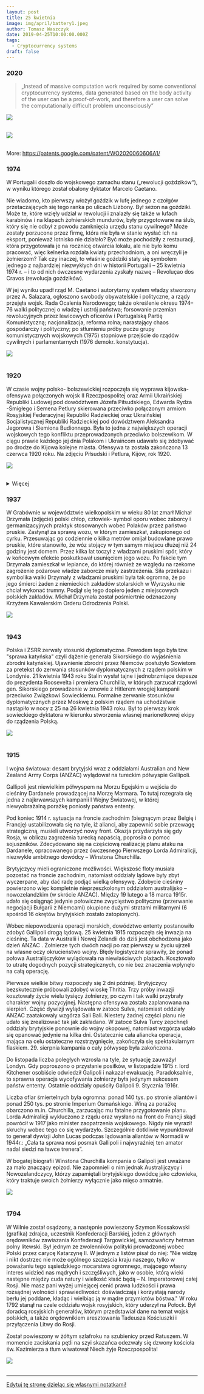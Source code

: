 ```yaml
---
layout: post
title: 25 kwietnia
image: img/april/battery1.jpeg
author: Tomasz Waszczyk
date: 2019-04-25T10:00:00.000Z
tags:
  - Cryptocurrency systems
draft: false
---
```


### 2020

> „Instead of massive computation work required by some conventional cryptocurrency systems, data generated based on the body activity of the user can be a proof-of-work, and therefore a user can solve the computationally difficult problem unconsciously”

<img src="./img/april/battery1.jpeg"><br><br>

<img src="./img/april/battery2.jpeg"><br><br>

More: https://patents.google.com/patent/WO2020060606A1/

### 1974

W Portugalii doszło do wojskowego zamachu stanu („rewolucji goździków“), w wyniku którego został obalony dyktator Marcelo Caetano.

Nie wiadomo, kto pierwszy włożył goździk w lufę jednego z czołgów przetaczających się tego ranka po ulicach Lizbony. Był sezon na goździki. Może te, które wzięły udział w rewolucji i znalazły się także w lufach karabinów i na klapach żołnierskich mundurów, były przygotowane na ślub, który się nie odbył z powodu zamknięcia urzędu stanu cywilnego? Może zostały porzucone przez firmę, która nie była w stanie wysłać ich na eksport, ponieważ lotnisko nie działało? Być może pochodziły z restauracji, która przygotowała je na rocznicę otwarcia lokalu, ale nie było komu pracować, więc kelnerka rozdała kwiaty przechodniom, a oni wręczyli je żołnierzom? Tak czy inaczej, to właśnie goździki stały się symbolem jednego z najbardziej niezwykłych dni w historii Portugalii – 25 kwietnia 1974 r. – i to od nich ówczesne wydarzenia zyskały nazwę – Revoluçao dos Cravos (rewolucja goździków).

W jej wyniku upadł rząd M. Caetano i autorytarny system władzy stworzony przez A. Salazara, ogłoszono swobody obywatelskie i polityczne, a rządy przejęła wojsk. Rada Ocalenia Narodowego; także określenie okresu 1974–76 walki politycznej o władzę i ustrój państwa; forsowanie przemian rewolucyjnych przez lewicowych oficerów i Portugalską Partię Komunistyczną; nacjonalizacja, reforma rolna; narastający chaos gospodarczy i polityczny; po stłumieniu próby puczu grupy komunistycznych wojskowych (1975) stopniowe przejście do rządów cywilnych i parlamentarnych (1976 demokr. konstytucja).

<img src="./img/april/gozdziki.jpg"><br><br>

### 1920

W czasie wojny polsko- bolszewickiej rozpoczęła się wyprawa kijowska- ofensywa połączonych wojsk II Rzeczpospolitej oraz Armii Ukraińskiej Republiki Ludowej pod dowództwem Józefa Piłsudskiego, Edwarda Rydza -Śmigłego i Semena Petlury skierowana przeciwko połączonym armiom Rosyjskiej Federacyjnej Republiki Radzieckiej oraz Ukraińskiej Socjalistycznej Republiki Radzieckiej pod dowództwem Aleksandra Jegorowa i Siemiona Budionnego.
Była to jedna z największych operacji wojskowych tego konfliktu przeprowadzonych przeciwko bolszewikom. W ciągu prawie każdego jej dnia Polakom i Ukraińcom udawało się zdobywać po drodze do Kijowa kolejne miasta. Ofensywa ta została zakończona 13 czerwca 1920 roku.
Na zdjęciu Piłsudski i Petlura, Kijów, rok 1920.

<img src="./img/april/pilpet.jpg"><br><br>

<details><summary>Więcej</summary>

Wojna polsko-bolszewicka: rozpoczęła się wyprawa kijowska. Operacja kijowska miała wcielić w życie ideę Józefa Piłsudskiego utworzenia niezależnej od bolszewików Ukrainy, która miała być jednym z państw buforowych oddzielających Polskę od Rosji. Wiedząc jednak o słabości Ukraińców, Marszałek w rzeczywistości zamierzał uprzedzić ruch szykujących się do wojny z Polska bolszewików.

Traktat wersalski ustalił granicę polsko-niemiecką przyznając Polsce Pomorze Wschodnie (bez Gdańska) i prawie cała Wielkopolskę, przewidywał jednocześnie przeprowadzenie plebiscytów na Górnym Śląsku, Warmii i Mazurach. W trakcie konferencji wersalskiej rozpatrywano także sprawę polskich granic na wschodzie. Rada Najwyższa początkowo nie chciała uznać polskich praw do Galicji Wschodniej, a podejmowane przez Polskę działania militarne wywoływały silne sprzeciwy państw zachodnich.

Państwa Ententy dla zbadania sytuacji i możliwości wykorzystania terytorium Ukrainy jako przyczółka dla armii interwencyjnych antybolszewickiej, wysłały do Galicji specjalne komisje. Klęska armii Petlury radykalnie zmieniła nastawienie Rady Najwyższej, która uznała że jedynie Polskie Siły Zbrojne mogą stać się istotnym czynnikiem w walce z bolszewikami. W wyniku takiego stanowiska Rada Najwyższa upoważniła rząd Polski do wprowadzenia zarządu cywilnego w Galicji Wschodniej, do rzeki Zbrucz, stanowiącej przed 1914 rokiem granice austriacko – rosyjską.

Polityka wschodnia odrodzonego państwa polskiego była kształtowana przede wszystkim przez Naczelnika Państwa Józefa Piłsudskiego, który działał poprzez zaufanych oficerów skupionych w adiutanturze Naczelnego Wodza i II Oddziale Sztabu Generalnego WP. Była to działalność zakonspirowana wobec innych władz. Premier i minister spraw zagranicznych Ignacy Paderewski w zasadzie popierał koncepcje Józefa Piłsudskiego i nie interweniował bezpośrednio w sprawy jej realizacji. Józef Piłsudski zmierzał do maksymalnego rozczłonkowania i osłabienia Rosji. Podejmując szeroką akcję dyplomatyczną i propagandową w sprawie budowania federacji Józef Piłsudski przygotowywał niezależnie zaufane kadry na Białorusi, Litwie, i Ukrainie do realizacji swoich zamierzeń. Pilnował by szybko postępował proces tworzenia i rozbudowywania regularnej armii polskiej.

W kwietniu 1919 r. Wojsko Polskie opanowało Wileńszczyznę, w lipcu rozbiły Zachodnio – Ukraińską Republikę Ludową, latem zajęły zachodnie regiony Białorusi z Mińskiem włącznie, a w grudniu dotarły do Dyneburga nawiązując współprace z Łotyszami. Terenów tych nie włączano bezpośrednio w skład państwa, podjęto zabiegi tworzenia bloku państw bałtyckich, ale na skutek oporu Litwinów celu tego nie zrealizowano.

Do Polski przybywały różne misje gospodarcze i wojskowe, rząd Ignacego Paderewskiego zaciągał pożyczki na broń, amunicję, umundurowanie i żywność. Ok. 50% budżetu państwa przeznaczano wyłącznie na potrzeby wojska. W połowie 1919 r. Wojsko Polskie osiągnęło stan w służbie czynnej ok. 500 tys. żołnierzy. W okresie od kwietnia do czerwca 1919 r. do Polski przetransportowano z Francji dobrze wyposażoną Armię Polską gen. Józefa Hallera. Armia ta składała się z sześciu trzypułkowych dywizji, łącznie ok. 80 tys. żołnierzy. W październiku gotowość do działań w strukturach Wojska Polskiego osiągnęła Armia Wielkopolska liczącą ok. 90 tys. żołnierzy. Akt włączenia obydwu armii do struktur Polskich Sił Zbrojnych miał uroczysty charakter i został dokonany w październiku w Krakowie i w Poznaniu.

Stanowisko mocarstw zachodnich wobec Polski miało charakter wybitnie koniunkturalny. W połowie 1919 roku tereny te znajdowały się już całkowicie pod naszą kontrolą, a więc potwierdzono formalnie istniejący już stan rzeczy. Zagwarantowano tym samym zwolennikom restytucji białej Rosji, że dalej Polacy już nie pójdą, a ich obecność będzie skuteczną zaporą przeciw ekspansji bolszewików na zachód.

We wrześniu 1919 r. premier Ignacy Paderewski zażądał jasnego stanowiska Ententy wobec Rosji. Niestety nie uzyskał satysfakcjonującej odpowiedzi, co skłoniło Józefa Piłsudskiego do podjęcia rokowań z Rosjanami na własną rękę. Niestety rozmowy gen. Aleksandra Karnickiego z gen. Antonem Denikinem, prowadzone w Taganrogu zakończyły się fiaskiem. Gen. Denikin, w sytuacji chwilowego powodzenia jego wojsk w ofensywie na kierunku moskiewskim, stał sztywno na stanowisku restauracji jednej, niepodzielnej Rosji w granicach sprzed 1914 r.

W tej sytuacji Józef Piłsudski uznając, że udzielenie pomocy gen. Denikinowi byłoby sprzeczne z polską racją stanu uchylił się od podjęcia aktywnych działań w celu zdławienia bolszewików. Następstwem takiej decyzji było też podjęcie rozmów z przedstawicielem władz Rosji radzieckiej. Tajne rozmowy (ze strony polskiej: komisarz generalny ziem wschodnich – Jerzy Osmołowski, Aleksander Więckowski i Ignacy Boerner) prowadzono początkowo w Białowieży potem w Mikaszewiczach na Podolu. Bolszewików reprezentował Julian Marchlewski.

Strona polska domagała się zaprzestania działań zbrojnych na Ukrainie przeciwko atamanowi Semenowi Petlurze, oddania Dyneburga Łotwie i ustalenia linii demarkacyjnej wzdłuż Berezyny, Ptyczy aż po Zwiahel. Bolszewicy grali na czas by nie dopuścić do podjęcia współdziałania Polaków z Denikinem. W grudniu 1919 r. rozmowy przerwano. Negocjacje delegatów Józefa Piłsudskiego z Julianem Marchlewskim były bardzo źle odbierane przez państwa zachodnie, mocno zaangażowane w wspieranie interwencji antybolszewickiej gen. Denikina. Efektem tego niezadowolenia była decyzja Rady Najwyższej z 21 listopada 1919 r. podjęta w wyniku zdecydowanych nacisków Lloyda Georg’a, która zmieniła wcześniejsze ustalenia w sprawie granic polskich na wschodzie. Nowa decyzja Rady Najwyższej zatwierdzała statut autonomiczny Galicji Wschodniej i przyznawała Polsce jedynie 25 letni mandat Ligi Narodów na zarządzanie tym obszarem, zobowiązując jednocześnie do przeprowadzenia plebiscytu.

8 grudnia 1919 r. Rada Najwyższa podjęła kolejną decyzję utrudniającą poważnie zaistniałą sytuację. Wytyczono sztucznie tzw. linię Curzona, która nijak się miała do linii granicy etnicznej, a która nawiązywała do zachodniej granicy Rosji po trzecim rozbiorze Polski. Podkreślono co prawda, że decyzja ta ma charakter tymczasowy i nie przesądza o zmianach podejmowanych w toku późniejszych porozumień prowadzących do ostatecznego ustalenia granic wschodnich Polski. Takie postawienie sprawy nie zadawalało żadnej ze stron i było wyraźnym zaproszeniem do rozpoczęcia działań zbrojnych i w przyszłości pretekstem do roszczeń terytorialnych.

Dwuznaczne stanowisko mocarstw zachodnich wobec polskich działań na wschodzie, zachodzące zmiany na polskiej scenie politycznej na rzecz wzmocnienia pozycji partii centrowych w Sejmie, konflikty premiera Ignacego Paderewskiego z Józefem Piłsudskim, a także pogarszająca się sytuacja w gospodarce, doprowadziły do kolejnych ataków na rząd i w konsekwencji do jego dymisji. 13 grudnia 1919 r. sformowano nowy rząd centrowy, na czele którego stanął Leopold Skulski.

Tymczasem wojska atamana Semena Petlury zostały rozbite przez gen. Denikina i uległy rozproszeniu, a sam ataman schronił się w grudniu 1919 r. w Polsce. Przewodniczący Ukraińskiej Rady Narodowej Ewhen Petruszewycz dotarł do Wiednia. Sytuację tą wykorzystali bolszewicy i ponownie wtargnęli na Ukrainę spychając wojska gen. Denikina na południe. Do Kijowa powrócił bolszewicki rząd z bułgarskim komunista Christianem Rakowskim na czele.

Na przełomie lat 1919 i 1920 Józef Piłsudski przystąpił do realizacji swego gigantycznego planu rozbicia Rosji i utworzenia systemu Międzymorza tj. bloku państw położonych na obszarze między Bałtykiem i Morzem Czarnym. Front wschodni ustabilizował się nad Berezyna i Horyniem.

W styczniu korpus gen. Śmigłego – Rydza zdobył Duneburg. Uwolnione od bolszewików Inflanty przekazano władzom Łotwy. Miał to być przykład postawy Polaków zachęcający inne narody wschodnioeuropejskie do ścisłej współpracy z Polską.

Na niewielkim skrawku ziemi ukraińskiej z Chmielnikiem, ziemi pozostającej pod kontrolą partyzantki narodowej, utworzono z inicjatywy atamana Semena Petlury nowy rząd Ukrainy, któremu Polska dała poparcie. Polskie poparcie dla rządu Petlury przewidywało współpracę przeciwko bolszewikom w zamian za uznanie granicy polsko – ukraińskiej na Horyniu i Zbruczu.

Po dłuższych oporach ataman Petlura wyraził zgodę na proponowane warunki, czym zraził do siebie większość Ukraińców galicyjskich. Zgody na współdziałanie z Polakami odmówił emigracyjny rząd Petruszewycza w Wiedniu i inni politycy ukraińscy reprezentujący środowiska narodowe.

Niepowodzeniem zakończyły się polskie próby tworzenia sojuszy z innymi narodami wschodnioeuropejskimi. Konferencja w Helsinkach zwołana w dniach 15 – 22 stycznia 1920 r. z udziałem delegacji rządowych Polski, Finlandii, Łotwy, Estonii i Litwy, wskazująca na rosnące zagrożenie ze strony Rosji radzieckiej nie stworzyła jednolitego wspólnego frontu przeciwko bolszewikom. Przeszkodą było przede wszystkim stanowisko delegacji litewskiej, która postawiła znak równości swoich zagrożeń wskazując obok bolszewików także Polskę i Niemcy. Istotną przeszkodą były też roszczenia terytorialne Litwinów do Suwalszczyzny, Wileńszczyzny, a nawet Białegostoku oraz brak zainteresowania do przeprowadzenia plebiscytu.

Po fiasku rozmów z gen. Denikinem Józef Piłsudski próbował jeszcze pozyskać dla swych planów reprezentantów opozycji antybolszewickiej w Rosji. Prowadzone rozmowy z Borysem Sawinkowem, przedstawicielem „eserów”, nie zmieniły sytuacji. Rząd Rumunii, usatysfakcjonowany inkorporacją Besarabii wyraził w marcu 1920 r. gotowość do podpisania pokoju z Rosja radziecką, polskich planów nie poparła Czechosłowacja.

W tej sytuacji koncepcję federalizacji wschodnioeuropejskiej mogła Polska realizować opierając się wyłącznie na własnych siłach. Jedynym sojusznikiem Józefa Piłsudskiego był ataman Semen Petlura i jego wojska oraz niewielkie oddziały sformowane z Białorusinów.

Przygotowania wojenne Polaków poparły zdecydowanie rządy państw zachodnich, głównie Anglii, Francji i Włoch, widząc w nich jeszcze jedna szansę realizacji swoich zamierzeń w przyszłej Rosji.

Uruchomiono szerokim frontem dostawy broni, sprzętu i uzbrojenia oraz niezbędnego wyposażenia dla Wojska Polskiego. W dużej części był to tzw. demobil, zmagazynowany po zakończonej I wojnie światowej. Dostawy sprzętu wojskowego kierowano także ze Stanów Zjednoczonych.

Trwał proces reorganizacji Polskich Sił Zbrojnych, do kraju ściągnięto z Francji Błękitną Armię gen. Józefa Hallera (ok. 80 tys. żołnierzy), w strukturę Polskich Sił Zbrojnych włączono także Armię Wielkopolską (90 tys. żołnierzy). Łącznie pod bronią znalazło się ok. 700 tys. żołnierzy. Naczelnym Wodzem pozostał Józef Piłsudski, któremu 19 marca 1920 r. nadano stopień marszałka Polski. Szefem sztabu armii polskiej został gen. Stanisław Haller, brat gen. Józefa Hallera. W marcu 1920 r. Wojsko Polskie zakończyło reorganizację i w składzie utworzonych sześciu armii osiągnęło gotowość do działań.

Równolegle intensywne przygotowania czyniła też armia bolszewicka, grupując swe siły na terytorium Białorusi. By skryć swoje intencje bolszewicy podjęli zmasowaną inicjatywę dyplomatyczną, proponując różne rozwiązania pokojowe, ocenione jako aroganckie i niewiarygodne.

24 lutego 1920 r. Sejmowa Komisja Spraw Zagranicznych przyjęła oświadczenie ministra Stanisława Grabskiego wyrażające stanowisko Polski do propozycji bolszewików.

„ Polska nie odrzuca tych propozycji, lecz pragnie trwałego zabezpieczenia swych granic wschodnich i usunięcia przyczyn swych krzywd dziejowych ze strony Rosji. Zażądano by ludności ziem należących do Rzeczypospolitej przed rokiem 1772 dać prawo swobody wyboru przynależności państwowej, by przedstawiciele tej ludności wzięli udział w rokowaniach pokojowych oraz by warunki pokoju polsko-radzieckiego zostały zatwierdzone przez reprezentację całego narodu rosyjskiego, a nie tylko przez rząd bolszewicki”.

Rząd bolszewicki grał na zwłokę. Nieszczerość intencji wyszła na jaw gdy odrzucano kolejne propozycje wskazania miejsca dalszych negocjacji i ewentualnego podpisania porozumienia. W tym czasie zostały ewakuowane oddziały Ententy z Archangielska i Murmańska. Odtąd jedyną siłą zbrojną, która mogła stanąć do walki z bolszewikami było Wojsko Polskie.

Gdy przewodniczący delegacji bolszewickiej Cziczerin składał rządowi polskiemu kolejną wersję oferty pokojowej Lew Trocki zapowiadał na wiecu w Moskwie „zmiażdżenie burżuazyjnej Polski”. Pod koniec marca 1920 r. wywiad polski wszedł w posiadanie ustaleń narady wojskowej odbytej w Smoleńsku 20 marca, gdzie przedstawiono opracowane założenia ofensywy przeciw Polsce.

Wyprawa Kijowska:

21 kwietnia 1920 r. doszło w Warszawie do podpisania umowy polsko – ukraińskiej, w której Polska uznała niepodległość Ukrainy w granicach na wschód od dawnej granicy Rosji i Austro – Węgier na Zbruczu, a dyrektoriat Ukraińskiej Republiki Ludowej z atamanem Semenem Petlurą za rząd ukraiński. Strony ustaliły, że rząd Ukraińskiej Republiki Ludowej zrzeka się pretensji do Galicji Wschodniej i części Wołynia; oba rządy przyznały wzajemnie pełne prawa kulturalno-narodowe mniejszościom polskiej i ukraińskiej na swych terytoriach, a sprawę agrarną na Ukrainie, gdzie wielka własność ziemska była w dużej mierze w rękach polskich, rozwiązać miała decyzja Konstytuanty Ukraińskiej.

Do umowy dołączono tajną klauzulę wojskową przewidującą sojusz wojsk polskich i ukraińskich pod dowództwem Wodza Naczelnego – Józefa Piłsudskiego. W Kamieńcu Podolskim wznowić miały działalność władze administracyjne Ukrainy, a po zakończeniu działań operacyjnych wojska polskie miały być wycofane z Ukrainy.

Naczelnik Państwa Józef Piłsudski i generalicja zakładali, że bolszewicy nie pokonani w polu, nie uszanują prędzej czy później żadnego zawartego przez siebie pokoju i nie zrezygnują z roszczeń do ziem Rzeczypospolitej, dawnego zaboru carskiego. Zdecydowano nie czekać biernie, aż przeważające siły rosyjskie uderzą na Polskę. Korzystniejsze rozwiązanie widziano w wykonaniu uderzenia wyprzedzającego, na nierozwinięte jeszcze siły wroga, rozbiciu ich i szybkim zakończeniu działań militarnych na jego terytorium.

Polska jawiła się dla wielu, zarówno w kraju jak i w Europie jako zbyt słaba, by móc podejmować tak wielkie polityczne plany. Przeciwstawiał się kategorycznie takim opiniom Józef Piłsudski przekonując, że Polska ma już znaczną siłę zbrojną, którą nieustannie rozwija, i że Rosja wyniszczona wielką wojną, rozdarta rozlewającą się rewolucją bolszewicką i wojną domową jest do pokonania. Jeżeli będzie kiedykolwiek szansa trwałego odwrócenia koła historii i pokonanie wroga – to właśnie teraz ona nadchodzi.

23 kwietnia Józef Piłsudski przyjechał do Równego na odprawę z dowódcami 2 i 6 Armii – generałami Antonim Listowskim i Wacławem Iwaszkiewiczem, z dowódcą Grupy Uderzeniowej 3 Armii – generałem Edwardem Śmigłym – Rydzem oraz dowódcą 1 Dywizji Jazdy – generałem Janem Romerem.

25 kwietnia 1920 r. o świcie, wojska polskie pod dowództwem Józefa Piłsudskiego ruszyły na całym froncie ukraińskim kierując się na Korosteń, Żytomierz, Berdyczów, Koziatyń i Winnicę.

Doceniając doniosłe znaczenie, tak strategiczne jak i polityczne ofensywy na Ukrainie – Józef Piłsudski zapewnił tej operacji znaczną przewagę sił. Skierował tam niemal połowę piechoty (9 dywizji z 21 istniejących) i prawie połowę kawalerii (4 brygady z 9), potężną artylerię, kolumny samochodów do przewozu wojsk oraz liczne oddziały służb pomocniczych, w tym balony obserwacyjne i lotnictwo.

Siły bolszewickie były zdecydowanie słabsze: 7 dywizji piechoty o znacznie mniejszej wartości bojowej od naszych oraz jedna dywizja i jedna brygada kawalerii.

„Dyspozycja operacyjna do ofensywy na Ukrainę” z 17 kwietnia 1920 r. ustaliła, że: „Ideą przewodnią operacji w pierwszym okresie jest rozdzielenie sił nieprzyjaciela na dwie grupy przez szybkie zajęcie Żytomierza i Koziatyna, odcięcie odwrotu wojskom bolszewickim, stojącym na północ od szosy Zwiahel – Żytomierz oraz zepchnięcie sił stojących na południe od kolei Szepetówka –Koziatyn, w kierunku południowym”.

Ta „Dyspozycja operacyjna” nie wyznaczała niestety najważniejszego dla każdej ofensywy zadania: „- zniszczyć wojska nieprzyjaciela!”.

Plan ofensywy kijowskiej został opracowany, pod osobistym kierownictwem Naczelnego Wodza przez pułkownika Stachiewicza i dwóch adiutantów – Wieniawę i Stanisława Radziwiłła. Tą skrytość argumentowano obawą niedyskrecji gdyby przygotowywał go Sztab Generalny WP (?). Do współpracy nie był wzywany żaden z dowódców armii, a na naradzie z udziałem dowódców armii – gen. Szeptyckiego i gen. Majewskiego, kilka dni przed ofensywą o planie ofensywy nie wspomniano. Będzie to miało swoje konsekwencje.

Przełamanie frontu okazało się łatwiejsze niż przypuszczano, nieprzyjaciel nie przyjmował walki i wycofywał swe siły. Cofająca się kawaleria bolszewicka podpalała mosty i przeprawy na drodze aby opóźnić marsz Polaków. Miejscowa ludność okazywała wiele pomocy naprawiając drogi i witając na gościńcach przemieszczające się kolumny żołnierzy. W nocy 1 Brygada podeszła pod Żytomierz i rano podjęła atak na broniące miasto oddziały 58 Dywizji Piechoty. Po 3 godzinnych walkach bolszewicy wycofali się z miasta, pozostawiając kilkuset jeńców, kilka armat i sporo zaopatrzenia wojskowego w wagonach na dworcu kolejowym. Zdobycia Żytomierza dokonano w wyznaczonym czasie, przy minimalnych stratach własnych. Nie udało się 3 Brygadzie Kawalerii zamknąć wycofujących się z Żytomierza sił bolszewików, które broniąc się zaciekle zmierzały w stronę Kijowa.

Po zajęciu Żytomierza Józef Piłsudski ogłosił odezwę do ludności:

„ Do wszystkich mieszkańców Ukrainy!

Wojska Rzeczypospolitej Polskiej na rozkaz mój ruszyły naprzód, wstępując głęboko na ziemie Ukrainy. Ludność ziem tych czynię wiadomym, że wojska polskie usuną z terenów, przez naród ukraiński zamieszkałych, obcych najeźdźców, przeciwko którym lud ukraiński powstawał z orężem w ręku, broniąc swych sadyb przed gwałtem, rozbojem i grabieżą.

Wojska polskie pozostaną na Ukrainie przez czas potrzebny po to, by władzę na ziemiach tych mógł objąć prawy rząd ukraiński. Z chwilą gdy rząd narodowy Rzeczypospolitej Ukraińskiej powoła do życia władze państwowe, gdy na rubieży staną zastępy zbrojne ludu ukraińskiego, zdolne uchronić kraj ten przed nowym najazdem, a wolny naród sam o losach swoich stanowić będzie mocen – żołnierz polski powróci w granice Rzeczypospolitej Polskiej, spełniwszy szczytne zadanie walki o wolność ludów.

Razem z wojskami polskimi wracają na Ukrainę szeregi walecznych jej synów pod wodza atamana głównego Semeny Petlury, które w Rzeczypospolitej Polskiej znalazły schronienie i pomoc w najcięższych dniach próby dla ludu ukraińskiego.

Wierzę, że naród ukraiński wytęży wszystkie siły, by z pomocą Rzeczypospolitej Polskiej wywalczyć wolność własną i zapewnić żyznym ziemiom swej ojczyzny szczęście i dobrobyt, którymi cieszyć się będzie po powrocie do pracy i pokoju.

Wszystkim mieszkańcom Ukrainy bez różnicy stanu, pochodzenia i wyznania wojska Rzeczypospolitej Polskiej zapewniają obronę i opiekę.

Wzywam naród ukraiński i wszystkich mieszkańców tych ziem, aby niosąc cierpliwie ciężary, jakie trudny czas wojny nakłada, dopomagali w miarę sił swych wojsku Rzeczypospolitej Polskiej w jego krwawej walce o ich własne życie i wolność.

Józef Piłsudski
Wódz Naczelny Wojsk Polskich.
26 kwietnia 1920 r. Kwatera Główna.”

Tego samego dnia ataman Semen Petlura wydał odezwę „Do narodu Ukrainy”, która była odpowiednikiem odezwy Józefa Piłsudskiego. Stwierdził w niej, że „Polska przychodzi Ukrainie z pomocą jako sojusznik w walce z moskiewskimi bolszewikami -okupantami”.

Po 262 latach od ugody Hadziackiej Józef Piłsudski rozpoczął nowy okres współpracy z Ukrainą, czynił to z uporem Litwina i przebiegłością Metternicha, wbrew większości własnego narodu i wbrew ówczesnym rządom Ententy, które chciały odrodzoną Polskę zamknąć w granicach etnograficznych od Warty do linii Curzona. Józef Piłsudski opierał się tylko na własnej intuicji i głębokim przekonaniu, że bez wolnej Ukrainy niepodległa Polska długo nie przetrwa.

Równolegle, na południowym Polesiu ofensywę prowadziła 4 Dywizja Piechoty w kierunku na Kostrzyń oraz oddziały Grupy Operacyjnej pułkownika Rybaka na kierunku Owrucz. Bez większych trudności odrzuciły oddziały 7 i 47 Dywizji biorąc kilkuset jeńców i zdobywając ok. 50 parowozów i blisko 1000 wagonów kolejowych.

W zapale walk popełniano błędy. Dowódca Grupy Operacyjnej, w skład której wchodziła 7 Brygada Jazdy pułkownik Rybak, stawiając zadanie bojowe 7 Brygadzie znacznie przecenił jej możliwości bojowe. Podzielone siły Brygady, broniąc zdobytych wcześniej przepraw (Teterowo i Isza) oraz dworca (Maliny) nie sprostały wycofującym się dywizjom wroga ponosząc ciężkie straty. W dokonanej później analizie gen. Machalski stwierdził, że „ (…) zadanie, które otrzymała Brygada było ponad siły tej garstki bohaterów”. W bitwie tej zginął szef sztabu 7 Brygady, dawny adiutant Józefa Piłsudskiego – rotmistrz Stanisław Radziwiłł.

Sprawca tej klęski, pułkownik Józef Rybak, były sztabowiec armii austriackiej, późniejszy generał i Inspektor Armii, uniknął konsekwencji, wiedział jak klęskę na polu bitwy przekuć w papierowy sukces, pisał w raporcie „ … rajd udał się znakomicie, wzięto 2000 jeńców …”.

Reasumując. W początkowym okresie walk, w wyniku bojów stoczonych w Żytomierzu, Koziatynie, pod Berdyczowem, Korosteniem, Owruczem, Korostyszowem, Holendrami, Malinem, Barem i Zmierzynką wojska nasze osiągnęły powodzenie, wzięły do niewoli ok. 12 tys. jeńców, zdobyły ok. 50 armat, ok. 300 karabinów maszynowych, setki lokomotyw i kilka tysięcy wagonów oraz znaczną ilość zapasów z magazynów wojskowych. Zajęto znaczne obszary, przesuwając front o ok. 70 km na południe i ok. 120 km na północ. Straty własne: ok. 150 zabitych i ok, 300 rannych.

Trzy brygady strzelców siczowych, w sile ok. 15 tys. żołnierzy złożone z galicyjskich Ukraińskich, walczące po stronie bolszewickiej przeszły na naszą stronę. Był to niewątpliwy sukces atamana Semena Petlury.

Rosyjska 14 Armia wycofała się bez większych strat. 12 Armia poniosła duże straty, jej oddziały zostały rozproszone i straciły kontakt z dowództwem. Wstrzymanie przez Naczelnego Wodza działań pościgowych dało możliwość 12 Armii schronić się za Dnieprem i odtwarzać zdolność do walki. Po trzech dniach ofensywy oddziały naszej 3 Armii znalazły się w odległości niespełna 70 km od Kijowa. Nie osiągnięto tego, co winno stanowić główny cel walki – nie zniszczono sił nieprzyjaciela na prawym brzegu Dniepru.

Sytuacja była więc trudna – siły nieprzyjaciela nie zostały rozbite i utracono inicjatywę operacyjną, Naczelny Wódz zdał sobie sprawę, że odsunięcie Sztabu Generalnego WP i dowódców armii w procesie planowania i organizacji działań było błędem. Z pewnością powstały by warianty działań stosowne do rozwoju wydarzeń. Poważnym problemem była też słabo działająca łączność, stąd niejasny obraz sytuacji na froncie.

Józef Piłsudski podjął decyzję o wstrzymaniu ofensywy. Przekazał dowodzenie 3 Armią – gen. Edwardowi Śmigłemu – Rydzowi, któremu polecił osiągnąć gotowość wojsk do ataku na Kijów do 7 maja. 10 dniową przerwę w walkach wykorzystano na podciągnięcie tyłów z zaopatrzeniem i przeprowadzenie przegrupowania sił. Do natarcia na Kijów wyznaczono najlepsze oddziały. Ich zadaniem miało być dotarcie do linii Dniepru od ujścia Prypeci do ujścia Krasnej, zdobycie Kijowa, utrzymanie w całości mostów na Dnieprze i zabezpieczenie miasta przez stworzenie przedmościa.

2 i 6 Armia otrzymały zadania osłony 3 Armii od południa. Na północy 4 Armia gen. Stanisława Szeptyckiego otrzymała zadanie dotarcia do Dniepru między Berezyną a Prypecią i zapewnienie osłony z tego kierunku armii gen. Edwarda Śmigłego – Rydza.

Przewidując ciężkie walki o Kijów, który miał być zdobyty za wszelką cenę, dowództwo 3 Armii nadzwyczaj dokładnie przygotowywało się do tej operacji. Trzy dywizje piechoty miały nacierać na Kijów czołowo, 7 Brygada Jazdy (poturbowana pod Maliami), miała przeprawić się przez Dniepr na północ od Kijowa, a 15 Dywizja na południe od niego i zająć mosty na Dnieprze. Ciężką artylerie, saperów, kolumny pontonowe postawiono do dyspozycji dowódcy 3 Armii.

O świcie 5 maja ruszyły podjazdy szwoleżerów aby rozpoznać sytuację przed Kijowem. Dotarły na przedmieścia bez kontaktu z nieprzyjacielem. Nazajutrz do tramwaju linii podmiejskiej wsiadł pluton szwoleżerów i dojechał bez kłopotów do śródmieścia Kijowa, wracając przyprowadził 8 jeńców, wartowników pilnujących magazyny.

Rankiem 7 maja dowódca 7 Brygady Jazdy gen. Aleksander Romanowicz, nie mogąc przeprawić się na drugi brzeg Dniepru (nie dostarczono pontonów), nie mając łączności z grupa operacyjną pułkownika Józefa Rybaka i co najważniejsze nie mając kontaktu z nieprzyjacielem, chcąc ubiec piechotę i wejść przed nią do miasta, wysłał wzmocnione podjazdy ze swych pułków, by jak najszybciej wjechały do miasta. Zaczął się prawdziwy wyścig, jazda w swej kawaleryjskiej fantazji, jak spuszczone ze smyczy ogary pędziła naprzód – kto pierwszy dotrze do „Złotej Bramy”.

Wieczorem tego dnia gen. Aleksander Romanowicz na czele pozostałych szwadronów, witany owacyjnie przez mieszkańców Kijowa wjechał do miasta.

Tego dnia gen. Edward Śmigły – Rydz nadal przygotowywał się do zdobycia miasta, którego nikt nie bronił. Oczekiwał rozkazu Naczelnego Wodza by rozpocząć natarcie. Zniecierpliwiony tą sytuacją dowódca 1 Brygady Legionów – podpułkownik Stefan Dąb – Biernacki, na własną rękę wysłał kompanię na rozpoznanie przedmieścia. Kompania wkroczyła do Kijowa po południu z zastała tam oddział naszej kawalerii. Powiadomiony dowódca, nie czekając na sygnał z Naczelnego Dowództwa nakazał brygadzie nocny marsz do Kijowa. Po wejściu do miasta pułki 1 Brygady Legionów zluzowały kawalerię pilnującą mostów na Dnieprze i zabezpieczyły ważne obiekty w mieście.

Główny cel operacji, tj. zniszczenie wojsk bolszewickich na prawym brzegu Dniepru, nie został osiągnięty. Dlaczego? Przecież nasze wojska miały przewagę liczebną i jakościową, miały zdecydowanie lepsze wyposażenie: kolumnę samochodową, eskadry samolotów, morale wojska stało wysoko, ożywiał je wielki entuzjazm, obecność Naczelnego Wodza wzmacniała zapał bojowy, przeciwnik stawiał niewielki opór, nasze straty były minimalne w stosunku do liczby jeńców, zdobyczy materiałowej, zagarniętych obszarów.

Ofensywa na Ukrainie nie przyniosła zamierzonego wyniku, wskutek niewłaściwego planowania działań wojennych na najwyższym szczeblu dowodzenia. Natarcie czołowe nie zostało dostatecznie uzupełnione manewrem, zarówno w skali operacyjnej jak i taktycznej. Zagony oskrzydlające z brygad kawalerii były zaplanowane niewłaściwie. Siły te nie mogły powstrzymać wycofujących się głównych sił nieprzyjaciela, nie mogły nawet zadać mu znaczących strat.

Uderzając frontalnie przez Żytomierz i Berdyczów wprost na Kijów, a potem zwlekając przez 10 dni z jego zajęciem i opanowaniem mostów na Dnieprze – Wódz Naczelny Józef Piłsudski umożliwił bolszewikom wycofanie wszystkich oddziałów za Dniepr, oraz ewakuację znacznej części zaopatrzenia i materiałów wojennych.

„(…) Główne nasze uderzenie trafiło w próżnię i nie przyprawiło nieprzyjaciela o znaczniejsze straty”.

Kilka lat później, analizując przebieg operacji wypracowano stanowisko: „(…) należało zastosować manewr rozpoczynając ofensywę z lewego skrzydła, od Polesia, skierowanym na południe mocnym uderzeniem, które odcięłyby od Dniepru wojska bolszewickie znajdujące się na prawobrzeżnej Ukrainie. To umożliwiłoby ich zniszczenie w ataku frontalnym”.

Nasuwa się pytanie, dlaczego plan ofensywy kijowskiej zawierał tyle błędów? Wydaje się, że z przynajmniej dwóch przyczyn. Przede wszystkim, ponieważ był opracowany, jak już wspomniano, przez mało doświadczonych oficerów, można by rzec „po amatorsku”, poza Sztabem Generalnym WP. Na domiar złego plan ten był utrzymywany do końca w tajemnicy, nawet przed głównymi jego wykonawcami – dowódcami armii. Błędem było też rozwiązanie bezpośrednio przed operacją kijowską dowództwa frontu, którym kierował gen. Listowski, nikt nie mógł już skorygować błędów.

Naczelny Wódz objął osobiście dowództwo 3 Armii, tylko armii, szkoda że nie frontu, może wówczas doszedłby do wniosku, że bez manewru oskrzydlającego nie da się osiągnąć celów operacji.

O świcie 9 maja dwa nasze pułki piechoty rozpoczęły walkę o zdobycie przedmieścia po drugiej stronie Dniepru. Parę godzin później, przy odgłosach toczonej jeszcze walki gen. Śmigły – Rydz przyjmował defiladę wojsk wkraczających do stolicy Ukrainy. Defilada wypadła znakomicie, jako ostatni oddział przemaszerowała 6 Dywizja Ukraińska, do której dołączyły grupy powstańców z własnymi orkiestrami.

Obok gen. Edwarda Śmigłego – Rydza na trybunie byli obecni: pułkownik armii francuskiej Hanotte (przydzielony do naczelnego dowództwa), oraz major Yamawaki, attaché wojskowy Japonii w Warszawie, obaj w mundurach, nie było atamana Semena Petlury, co wywołało plotki i spekulacje wśród ludności Kijowa.

Ta demonstracją była kolejnym błędem. Naród ukraiński widząc w swej stolicy obcego generała, a nie swojego przywódcę na czele wojsk ukraińskich, nie odczuwał tego aktu jako wyzwolenie. Decyzja o organizacji siedziby dowództwa wojsk polskich w Kijowie, w odczuciu Ukraińców świadczyła raczej o zmianie okupanta niż wyzwoleniu. Początkowy entuzjazm gasł w oczach i Ukraińcy zamiast chwytać za broń w obronie odzyskiwanej wolności stawali się biernymi obserwatorami rozwoju wydarzeń.

W defiladzie nie wzięła udziału 7 Brygada Jazdy, która pierwsza, samowolnie wkroczyła do Kijowa, nie czekając na rozkaz Naczelnego Wodza. Jej dowódca gen. Aleksander Romanowicz zakończył swoją karierę wojskową.

Wiadomość o „zwycięstwach” na Ukrainie wywołała entuzjazm w kraju, jak również patriotyczne owacje pod adresem armii na plenarnym posiedzeniu Sejmu. Sejm skierował depeszę do Naczelnego Wodza z podzięką za świetne zwycięstwo. Gen. Sosnkowski (wówczas wiceminister spraw wojskowych) informował Józefa Piłsudskiego o: „zmianie nastrojów pod wpływem powodzeń naszych na froncie – nawet przeciwnicy Piłsudskiego na prawicy wysuwają koncepcję korony lub dożywotniej prezydentury dla Piłsudskiego, w zamian za oddanie Dmowskiemu premierostwa i spraw zagranicznych”.

18 maja Józef Piłsudski powrócił do Warszawy, witany entuzjastycznie przez Warszawiaków. Zdawał sobie sprawę, że zakończona „zdobyciem” Kijowa operacja była tylko pozornym zwycięstwem, bo żywe siły nieprzyjaciela nie zostały rozbite. Wiedział, że w „bramie smoleńskiej” gromadziły się już liczne dywizje bolszewickie gotowe do uderzenia na Polskę, wiedział, że z południa Rosji zmierzała w kierunku Ukrainy Armia Konna Budionnego. Uznał, że w tej sytuacji warto podtrzymywać nastrój optymizmu, poczucia siły, pewności siebie i ufności do Naczelnego Wodza – tak potrzebnych w nadciągających dniach próby.

Wieczorem tego dnia odbyło się uroczyste posiedzenie Sejmu, na którym marszałek Trąbczyński przywitał Naczelnego Wodza wracającego „ze szlaku Bolesława Chrobrego” hymnami. Ale część elit, m. in. premier Skulski, minister Kędzior, Wincenty Witos dostrzegali już rodzące się zagrożenie od wschodu.

Jeszcze przed rozpoczęciem operacji kijowskiej Józef Piłsudski wiedział, że bolszewicy przygotowywali w naczelnym dowództwie swych wojsk plan uderzenia na Polskę. Trudno rozstrzygnąć czy była to tylko rutynowa praca sztabu generalnego – opracowanie planu ewentualnych działań, czy podjęte przygotowania operacyjne do postanowionych już zadań ofensywnych. Domeną sztabów jest mieć plany na każdą sytuację, więc jest tu pewna wątpliwość.

Utrata Kijowa wywołała duże wrażenie na znacznej części społeczeństwa w Rosji. Pozwoliło to rządowi bolszewików dość łatwo wzbudzić nastroje zagrożenia ojczyzny i obrony rewolucji. Hasła obrony zagrożonej ojczyzny przyciągnęły do punktów mobilizacyjnych nie tylko robotników i chłopów ale także oficerów i żołnierzy armii carskiej ze sławnym gen. Brusiłowem na czele.

14 maja bolszewicy rozpoczęli działania bojowe na Białorusi, pomagając w ten sposób pośrednio oddziałom na froncie ukraińskim. Dowódca Frontu Północnego gen. Tuchaczewski rozpoczął ofensywę z rejonu Połocka w kierunku na Mołodeczno oraz z rej. Borysowa w kierunku na Mińsk.

Dwa miesiące przed ofensywą kijowską Naczelny Wódz Józef Piłsudski zlikwidował stanowisko dowódcy frontu Białoruskiego, które zajmował gen. Stanisław Szeptycki. Teraz dopiero okazało się jak błędna była to decyzja. Od tego czasu działaniami operacyjnymi trzech polskich frontów kierował osobiście Wódz Naczelny, najpierw z Żytomierza, później z Warszawy. W praktyce okazało się to bardzo trudne, tak trudne, że 17 maja przywrócono gen. Stanisława Szeptyckiego na stanowisko dowódcy frontu. Stracony czas nie sposób było już nadrobić. Gen. Stanisław Szeptycki swoje dowodzenie rozpoczął od ponownego organizowania sztabu Frontu.

1 czerwca rozpoczęła się kontrofensywa z udziałem nowoutworzonej i ściągniętej z głębi kraju Armii Rezerwowej dowodzonej przez gen. Kazimierza Sosnkowskiego, z zadaniem osaczenie głównych sił bolszewickich wysuniętych na kierunku Mołodeczno. Manewr polegał na szybkim natarciu dwóch grup skrzydłowych – od północy Armii Rezerwowej w składzie czterech dywizji piechoty i brygady kawalerii oraz od południa Grupy Operacyjnej gen. Skierskiego, w składzie półtorej dywizji. Pomiędzy skrzydłami, od czoła, znajdowała się 1 Armia, w składzie czterech dywizji piechoty. Manewr nie udał się, pomimo że kierowali nim dowódca Frontu i Wódz Naczelny, nieprzyjaciel zręcznie wymknął się z osaczenia.

W pierwszych dniach czerwca, gdy wojska nasze były w bezpośrednim kontakcie z bolszewikami, Józef Piłsudski wstrzymał pościg, wbrew stanowisku gen. Szeptyckiego, który domagał się kontynuacji kontrofensywy, aż do rozbicia sił wroga i zapewnienia sobie bezpieczeństwa na dłuższy czas.

Gen. Szeptycki napisał później: „w niewykorzystaniu dogodnej dla nas sytuacji z początkiem czerwca widzę jeden z głównych powodów naszych klęsk w lipcu.”

Gen. Kutrzeba w pracy „O wyprawie kijowskiej”, sformułował zastrzeżenia wobec naszej strategii na Białorusi w maju 1920 r. Z ich treści wynika, że: „… Józef Piłsudski nie rozumiał, że na dwóch odrębnych polach bitew – Ukrainy i Białorusi – dwóch decydujących operacji nie można prowadzić jednocześnie, że front północny winien być drugorzędny, aż do chwili powrotu sił z Ukrainy po pokonaniu tam nieprzyjaciela.”

Na froncie północnym należało prowadzić tylko działania blokadowe, powstrzymywać bolszewików w ich pochodzie na zachód. Gen. Stanisław Szeptycki „nalegał…”, ale nie posiadał orientacji w całokształcie sytuacji na froncie wschodnim i nie zdawał sobie sprawy, że na jakiekolwiek wsparcie liczyć nie może. Dlaczego? Między innymi dlatego, że na naradzie dowódców frontów, w przeddzień operacji kijowskiej, tj. 20 kwietnia nie został poinformowany o planowanym jej przebiegu.

Józef Piłsudski nie poinformował o planie operacji najważniejszych dowódców, nie byli też oni informowani o przebiegu działań. Gdyby było inaczej musiałoby dojść do dyskusji, w której postanowiono by, że w razie ataku bolszewików na froncie białoruskim, przed pokonaniem nieprzyjaciela na Ukrainie – Naczelny Wódz nie użyje odwodów na rzecz frontu białoruskiego.

Z oczywistych względów krytyczna ocena gen. Tadeusza Kutrzeby jest sformułowana bardzo oględnie, niemniej wynika z niej jednoznacznie, że zasadniczym błędem Józefa Piłsudskiego było użycie wszystkich rezerw i odwodów z głębi kraju również z frontu ukraińskiego. Tereny na Białorusi były nam zupełnie nie potrzebne. W rezultacie Naczelny Wódz, pozbawiony rezerw, w ciągu następnych dwóch miesięcy stracił możność wpływania na sytuację na frontach, co umożliwiło wojskom bolszewickim dojście pod Warszawę.

Gen. Tadeusz Kutrzeba, długoletni szef Wyższej Szkoły Wojennej, był niewątpliwie autorytetem w dziedzinie strategii.

Atak bolszewików na Polskę:

Zapowiadana Armia Konna Budionnego pojawiła się na froncie ukraińskim w ostatnich dniach maja. Dowódca Armii Konnej – były wachmistrz carskiej kawalerii – Siemion Budionny trzymał swych dywizjonerów i brygadierów żelazna ręką, co raz grożąc im rozstrzelaniem za niewykonanie zadania. Za takim przykładem, szli dowódcy niższych szczebli podobnie traktując swych podwładnych.

Pierwszy kontakt z Kozakami miał miejsce w starciu z 1 pułkiem Ułanów Krechowieckich, 29 maja – był dla nich porażką. Na sąsiednim odcinku frontu zajmowanym przez 13 Dywizję Piechoty (z dawnej Armii gen. Józefa Hallera), dwa bataliony z 50 pułku Strzelców Kresowych uległy niemal całkowitej zagładzie. W pułku, po zwolnieniu ze służby ochotników z Polonii amerykańskiej ich miejsce zajęli niedawno powołani żołnierze. Zaskoczeni przez kawalerię bolszewicką, wskutek niedbalstwa swoich dowódców ulegli w walce.

Żołnierze Armii Budionnego to w dużej części Kozacy z Kubania, potomkowie Zaporożców, przesiedlonych przez carycę Katarzynę do walki z narodami północnego Kaukazu. Razem jedzą, razem śpią …, wspaniała, milcząca wspólnota. Dwie zasadnicze cechy charakteryzowały zarówno dowódców jak i szeregowców tej formacji: zamiłowanie do rabunku i azjatyckie okrucieństwo zapewne odziedziczone po mongolskich przodkach.

Armia Konna unikała walki z polską kawalerią, wolała szarżować na oddziały piesze, zwłaszcza zaskakiwać je w marszu. Tabory przeciwnika, szpitale, ranni, jeńcy – stanowili ich ulubiony cel. Mordowanie bezbronnych i rabunek ich mienia było dla żołnierzy Armii Konnej sprawdzonym sposobem prowadzenia walki.

Wyjście Armii Konnej na tyły wojsk polskich, znajdujących się w Kijowie, zmusiło je do odwrotu. Budionny otrzymał rozkaz atakować Polaków, odciąć im odwrót i zniszczyć. Ale w skład armii polskiej wchodziły także elitarne jednostki, ze sławną 1 Dywizją Piechoty Legionowej na czele. Budionny wiedział, że w otwartej walce ma nikłe szanse i przekonał swych zwierzchników, że lepsze rezultaty osiągnie atakując i dezorganizując zaplecze polskiego frontu.

Najgorsze dla Polaków skutki działań Armii Konnej to wywoływanie paniki wśród ludności cywilnej i rannych żołnierzy w miejscowościach położonych nawet o setki kilometrów na tyłach. Np. w Żytomierzu żołnierze Budionnego spalili szpital z 600 rannymi żołnierzami polskimi, wraz z obsługą szpitala. Ten nowy instrument walki – okrutna jazda Budionnego – taktyka, na którą nie byliśmy przygotowani, stawał się jakąś legendarną, nieprzezwyciężoną siłą.

Po nierozstrzygniętej bitwie pod Brodami Budionny rusza na Lwów. Tam Budionny zderza się z twardą obroną. Polacy poznali już taktykę Armii Konnej i znaleźli skuteczną na nią odpowiedź. Kolejne ataki załamują się, Budionny ponosi duże straty. Kolejne rozkazy o zaprzestaniu walk pod Lwowem zmuszają go do marszu na północ. Po walkach w rejonie Zamościa, na jego drodze stają starzy znajomi – zgrupowanie gen. Stanisława Hallera z 13 Dywizją Piechoty 1 Dywizją Jazdy. Po całodziennej bitwie z częścią Armii Konnej, pobite ale nie zniszczone oddziały Budionnego rozpoczęły odwrót na wschód.

Działania Armii Konnej Budionnego, choć nie spowodowały spektakularnych zwycięstw nad wojskami polskimi w otwartej walce, to jednak odegrały doniosłą rolę w wojnie 1920 r., w tym przede wszystkim:

wymusiły odwrót dotychczas zwycięskich wojsk polskich z Ukrainy;
spowodowały przerzucenie znacznej liczby wojsk polskich z frontu północnego na południowy, ukraiński;
to z kolei tak osłabiło nasz front północny, że umożliwiło Tuchaczewskiemu zmuszenie naszych wojsk do odwrotu, od Berezyny do Wisły i spowodowało zagrożenie istnienie państwa polskiego;
klęska „wyprawy kijowskiej” i zmęczenie społeczeństwa wojną zmusiły Józefa Piłsudskiego do rezygnacji z utworzenia samodzielnego, niezależnego od Rosji państwa ukraińskiego.
Taktyka działania oddziałów Armii Konnej, którą wręcz zafascynował się Józef Piłsudski miała decydujący wpływ na późniejszy kształt polskiej armii. Józef Piłsudski odrzucał wszelkie projekty modernizacji wojsk i zastępowania pułków kawalerii pułkami czołgów. Ta idea utrzymywana była w mocy przez „kawaleryjską” generalicję niemal do września 1939 r.

„(…) Kto miał szczęście lub nieszczęście pode mną służyć wie, że jestem wściekłym ryzykantem. Cały mój wpływ w państwie kładę na to, aby państwo ryzykowało utrzymanie wielkiej ilości kawalerii”.

Jednocześnie z planem zbrojnej agresji Rosji bolszewickiej na Polskę przygotowywano akcję polityczną o charakterze wywrotowym wewnątrz Polski. Z litwackiej SDKPiL oraz żydowskiego odłamu Polskiej Partii Socjalistycznej, komuniści powołują swoją polityczną agenturę pod nazwą Komunistyczna Partia Robotniczej Polski.

W obliczu bolszewickiego potopu, w kraju zarządzono pełną mobilizację wszystkich sił. Kanałami dyplomatycznymi rozesłano prośby o udzielenie sojuszniczej pomocy. W niemal natychmiastowej odpowiedzi, Czesi wspólnie z Niemcami i Austrią sprzeciwili się przewozowi amunicji i broni do Polski. Jedynie Francja przesłała licznych oficerów w charakterze doradców, z szefem sztabu gen. Weygandem na czele. Nie znając warunków wojny manewrowej, nie odegrali oni jednak większej roli w działaniach, współdziałając lojalnie w wykonywaniu decyzji polskiego dowództwa. Wielka Brytania, przodująca w Lidze Narodów, uzależniła swoje pośrednictwo między Polską a Bolszewicką Rosją od spełnienia przez Polskę uwłaczających warunków. Od spełnienia tych warunków uzależniła także wydanie zgody na dowóz amunicji do Polski.

W tak wyjątkowo trudnej dla odradzającej się Rzeczypospolitej chwili, pod presją politycznych stronnictw musiał premier Władysław Grabski pojechać do Spa w Holandii i podpisać układ, który w sprawach Litwy, Gdańska, Cieszyna, Spiżu i Orawy zmuszał Polskę do uznania niekorzystnych dla niej decyzji. Alianci zaś, nie czekając nawet na wynik wojny Polski z Rosją radziecką, wydali zarządzenia pozbawiające nasz kraj znacznej części Śląska Cieszyńskiego, a w Gdańsku wprowadzili międzynarodowy zarząd portu, z gruntu sprzeczny z zasadami Traktatu Wersalskiego.

W tej trudnej dla Polski chwili nakazano nam przeprowadzenie plebiscytu na Warmii i Mazurach. W sytuacji walczącej o przetrwanie Polski, prowadzony faktycznie przez Niemców plebiscyt wypadł niekorzystnie dla Rzeczypospolitej, której przyznano jedynie wąski pas na prawym brzegu Wisły pod Kwidzynem i ważny strategicznie powiat działdowski.

Tymczasem, mimo przyjęcia przez polski rząd brytyjskiego ultimatum, najazd bolszewicki szedł niepohamowanym impetem dalej, a zapowiadana pomoc nie nadchodziła. Bolszewicy odrzucili pośrednictwo angielskie w negocjacjach, proponując Polsce bezpośrednie rozmowy pokojowe. Treścią przedstawionych propozycji bolszewików było rozciągnięcie nad Polską swojego zwierzchnictwa, redukcja armii polskiej do roli policyjnej i ustanowienie wschodniej granicy na linii, która miała pokrywać się z granicą trzeciego rozbioru zaboru rosyjskiego, pokrętnie określana jako tzw. „linią Curzona”.

Decyzje konferencji w Spa doprowadziły do kryzysu rządowego w Polsce. Premier Władysław Grabski znalazł się w ogniu krytyki za zobowiązania, których się podjął. Główny atak prowadzono ze stronnictw centrowych oraz PPS i PSL „Wyzwolenie” Na posiedzeniach Rady Ochrony Państwa doszło do starcia między Dmowskim i Piłsudskim. Endecja postulowała powierzenie funkcji Wodza Naczelnego gen. Józefowi Dowborowi-Muśnickiemu.

Józef Piłsudski zażądał od ROP jednomyślnego poparcia lub dymisji z zajmowanego stanowiska Naczelnika Państwa i Wodza Naczelnego. Gdy ROP poparł Józefa Piłsudskiego, Roman Dmowski z niej ustąpił. Na tle tych sporów rósł ferment polityczny i zajadłość w wypominaniu prawdziwych i rzekomych błędów. Endecja, uważając że położenie Polski jest katastrofalne, przygotowywała zaplecze do walki obronnej na wypadek utracenia Warszawy. Projektowano utworzenie rządu ocalenia oraz tworzono rezerwową armię wielkopolska pod dowództwem gen. Kazimierza Raszewskiego. W tej sytuacji 24 lipca Władysław Grabski podał się do dymisji.

Piłsudski w porozumieniu z Sejmem powołał rząd koalicyjny z Wincentym Witosem, wybitnym działaczem chłopskim na czele.

30 lipca nowy rząd wydał odezwę do chłopów, w której stwierdzono m. in. „Od was, bracia włościanie zależy, czy Polska będzie wolnym państwem ludowym, w którym lud będzie rządził i żył szczęśliwie, czy też stanie się niewolnikiem Moskwy, czy będzie się rozwijać w wolności i dobrobycie, czy też będzie zmuszona pod batem władców Rosji pracować dla najeźdźców i żywić ją swoją krwi i znojem”.

5 sierpnia rząd Wincentego Witosa wydał drygą odezwę do całego narodu stwierdzając: „Pod płaszczykiem rewolucji socjalnej wróg morduje socjalistów polskich, gotowych do pokoju demokratycznego, pod maską robotniczych i komunistycznych haseł idą generałowie carscy na Polskę, aby ją przede wszystkim obrabować i złupić, a potem wydać na pastwę rządów mniejszości znikomej, opartej o rosyjskie bagnety. Czerwona Armia chce zrobić z Polski pustynię, podobną do Rosji dzisiejszej”.

Rokowania polsko – rosyjskie zakończyły się fiaskiem. Zwlekając i pragnąc wyzyskać jak najkorzystniejszą sytuację strategiczną, strona radziecka oświadczyła w końcu, że pełnomocnictwa delegacji polskiej w Baranowiczach są niewystarczające i odstąpiła od stołu. 6 sierpnia Rada Obrony Państwa wydała odezwę „Do ludów świata” zawiadamiając, że Rosja radziecka nie chce pokoju i zamierza zagarnąć Polskę. Wobec nacisku Anglii Rosja radziecka zgodziła się wznowić rokowania w Mińsku. 10 sierpnia udała się tam delegacja polska pod przewodnictwem Jana Dąbskiego. Rozmowy rozpoczęto dopiero 17 sierpnia. Przewodniczący delegacji radzieckiej Karol Daniszewski zażądał od Polski zgody na Linię Curzona, zgodną z granicą po III rozbiorze Rzeczypospolitej, ograniczenie armii polskiej z ok. miliona do 50 tys. żołnierzy, demobilizacji pozostałych sił i przekazanie Rosji radzieckiej broni i sprzętu zdemobilizowanych oddziałów, przerwania w Polsce produkcji broni, powołania „milicji ludowej”, a wreszcie uznania eksterytorialności linii kolejowej Wołkowysk – Białystok – Grajewo. Warunki te, przy zachowaniu pozornej niepodległości Polski, obezwładnić miały wszystkie siły państwa polskiego, tak by mogło się ono stać łatwym łupem Polrewkomu.

Delegacja polska odrzuciła dyktat radziecki. Dowództwo Armii Czerwonej nie przywiązywało jednak większej uwagi do rozmów w Mińsku, realizując wcześniej nakreślone plany. Już pod koniec lipca dowódca frontu południowo – zachodniego gen. Aleksander Jegorow otrzymał zadanie rozbicia 6 Armii polskiej, opanowania Galicji i marszu na Kraków, zaś dowódca frontu północno – zachodniego gen. Michaił Tuchaczewski miał realizując „pochód za Wisłę” zadać Polsce ostateczny cios i nie później niż 12 sierpnia zając Warszawę po obejściu jej od zachodu, podobnie jak uczynił to w 1831 r. gen. Paskiewicz.

W pierwszych dniach sierpnia w Warszawie rozpoczęto przygotowania do rozstrzygającej bitwy. Niemal wszystkie ambasady, z wyjątkiem nuncjatury papieskiej ewakuowano na zachód.

Podbój Polski nie był bynajmniej celem samym w sobie, lecz środkiem jego realizacji bardziej ambitnych zamierzeń. Władze bolszewickiej Rosji zdecydowały o podjęciu ekspansji na zachód, aby zrealizować idee tzw. światowej rewolucji. Pierwszym etapem miało być wprowadzenie dyktatury proletariatu w całej Europie. Na terenach Niemiec, Węgier i Austrii już wcześniej zintensyfikowano działalność agitacyjną i wywrotową. W udzieleniu militarnego wsparcia komunistom państw zachodnich, przeszkadzała bariera, którą stanowiło odgradzające Rosję od krajów Europy nowo odrodzone państwo polskie.
</details>

### 1937

W Grabównie w województwie wielkopolskim w wieku 80 lat zmarł Michał Drzymała (zdjęcie) polski chłop, człowiek- symbol oporu wobec zaborcy i germanizacyjnych praktyk stosowanych wobec Polaków przez państwo pruskie.
Zasłynął za sprawą wozu, w którym zamieszkał, zakupionego od cyrku. Przesuwając go codziennie o kilka metrów omijał budowlane prawo pruskie, które stanowiło, że wóz stojący w tym samym miejscu dłużej niż 24 godziny jest domem. Przez kilka lat toczył z władzami pruskimi spór, który w końcowym efekcie poskutkował usunięciem jego wozu. Po fakcie tym Drzymała zamieszkał w lepiance, do której również ze względu na rzekome zagrożenie pożarowe władze zaborcze miały zastrzeżenia.
Siła przekazu i symbolika walki Drzymały z władzami pruskimi była tak ogromna, że po jego śmierci żaden z niemieckich zakładów stolarskich w Wyrzysku nie chciał wykonać trumny. Podjął się tego dopiero jeden z miejscowych polskich zakładów. Michał Drzymała został pośmiertnie odznaczony Krzyżem Kawalerskim Orderu Odrodzenia Polski.

<img src="./img/april/drzymala.jpg"><br><br>

### 1943

Polska i ZSRR zerwały stosunki dyplomatyczne. Powodem tego była tzw. "sprawa katyńska" czyli dążenie generała Sikorskiego do wyjaśnienia zbrodni katyńskiej.
Ujawnienie zbrodni przez Niemców posłużyło Sowietom za pretekst do zerwania stosunków dyplomatycznych z rządem polskim w Londynie. 21 kwietnia 1943 roku Stalin wysłał tajne i jednobrzmiące depesze do prezydenta Roosevelta i premiera Churchilla, w których zarzucał rządowi gen. Sikorskiego prowadzenie w zmowie z Hitlerem wrogiej kampanii przeciwko Związkowi Sowieckiemu.
Formalne zerwanie stosunków dyplomatycznych przez Moskwę z polskim rządem na uchodźstwie nastąpiło w nocy z 25 na 26 kwietnia 1943 roku. Był to pierwszy krok sowieckiego dyktatora w kierunku stworzenia własnej marionetkowej ekipy do rządzenia Polską.

<img src="./img/april/katyn3.jpg"><br><br>

### 1915

I wojna światowa: desant brytyjski wraz z oddziałami Australian and New Zealand Army Corps (ANZAC) wylądował na tureckim półwyspie Gallipoli.

Gallipoli jest niewielkim półwyspem na Morzu Egejskim u wejścia do cieśniny Dardanele prowadzącej na Morzę Marmara. To tutaj rozegrała się jedna z najkrwawszych kampanii I Wojny Światowej, w której niewyobrażalną porażkę poniosły państwa ententy.

Pod koniec 1914 r. sytuacja na froncie zachodnim (biegnącym przez Belgię i Francję) ustabilizowała się na tyle, iż alianci, aby zapewnić sobie przewagę strategiczną, musieli utworzyć nowy front. Okazja przydarzyła się gdy Rosja, w obliczu zagrożenia turecką napaścią, poprosiła o pomoc sojuszników. Zdecydowano się na częściową realizację planu ataku na Dardanele, opracowanego przez ówczesnego Pierwszego Lorda Admiralicji, niezwykle ambitnego dowódcy – Winstona Churchilla.

Brytyjczycy mieli ograniczone możliwości. Większość floty musiała pozostać na froncie zachodnim, natomiast oddziały lądowe były zbyt wyczerpane, aby dać radę podjąć wielką ofensywę. Zdobycie cieśniny powierzono więc kompletnie nieprzeszkolonym oddziałom australijsko – nowozelandzkim (w skrócie ANZAC). Między 19 lutego a 18 marca 1915r. udało się osiągnąć jedynie połowiczne zwycięstwo polityczne (przerwanie negocjacji Bułgarii z Niemcami) okupione dużymi stratami militarnymi (6 spośród 16 okrętów brytyjskich zostało zatopionych).

Wobec niepowodzenia operacji morskich, dowództwo ententy postanowiło zdobyć Gallipoli drogą lądową. 25 kwietnia 1915 rozpoczęła się inwazja na cieśninę. Ta data w Australii i Nowej Zelandii do dziś jest obchodzona jako dzień ANZAC . Żołnierze tych dwóch nacji po raz pierwszy w życiu ujrzeli na własne oczy okrucieństwo wojny. Błędy logistyczne sprawiły, że ponad połowa Australijczyków wylądowała na niewłaściwych plażach. Kosztowało to utratę dogodnych pozycji strategicznych, co nie bez znaczenia wpłynęło na całą operację.

Pierwsze wielkie bitwy rozpoczęły się 2 dni później. Brytyjczycy bezskutecznie próbowali zdobyć wioskę Thritia. Trzy próby inwazji kosztowały życie wielu tysięcy żołnierzy, po czym i tak walki przybrały charakter wojny pozycyjnej. Następna ofensywa została zaplanowana na sierpień. Część dywizji wylądowała w zatoce Sulva, natomiast oddziały ANZAC zaatakowały wzgórza Sali Bali. Niestety żadnej części planu nie udało się zrealizować tak jak zakładano. W zatoce Sulva Turcy zepchnęli oddziały brytyjskie ponownie do wojny okopowej, natomiast wzgórza udało się opanować jedynie na kilka dni. Ostatecznie cała aliancka operacja, mająca na celu ostateczne rozstrzygnięcie, zakończyła się spektakularnym fiaskiem. 29. sierpnia kampania o cały półwysep była zakończona.

Do listopada liczba poległych wzrosła na tyle, że sytuację zauważył Londyn. Gdy poproszono o przysłanie posiłków, w listopadzie 1915 r. lord Kitchener osobiście odwiedził Galipoli i nakazał ewakuację. Paradoksalnie, to sprawna operacja wycofywania żołnierzy była jedynym sukcesem państw ententy. Ostatnie oddziały opuściły Galipoli 9. Stycznia 1916r.

Liczba ofiar śmiertelnych była ogromna: ponad 140 tys. po stronie aliantów i ponad 250 tys. po stronie Imperium Osmańskiego. Winą za porażkę obarczono m.in. Churchilla, zarzucając mu fatalne przygotowanie planu. Lorda Admiralicji wykluczono z rządu oraz wysłano na front do Francji skąd powrócił w 1917 jako minister zaopatrzenia wojskowego. Nigdy nie wyraził skruchy wobec tego co się wydarzyło. Szczególnie dotkliwie wypunktował to generał dywizji John Lucas podczas lądowania aliantów w Normadii w 1944r.: „Cała ta sprawa nosi posmak Gallipoli i najwyraźniej ten amator nadal siedzi na ławce trenera”.

W bogatej biografii Winstona Churchilla kompania o Galipoli jest uważane za mało znaczący epizod. Nie zapomnieli o nim jednak Australijczycy i Nowozelandczycy, którzy zapamiętali brytyjskiego dowódcę jako człowieka, który traktuje swoich żołnierzy wyłącznie jako mięso armatnie.

<img src="./img/april/army.jpg"><br><br>

### 1794

W Wilnie został osądzony, a następnie powieszony Szymon Kossakowski (grafika) zdrajca, uczestnik Konfederacji Barskiej, jeden z głównych orędowników zawiazania Konfederacji Targowickiej, samozwańczy hetman polny litewski.
Był jednym ze zwolenników polityki prowadzonej wobec Polski przez carycę Katarzynę II.
W jednym z listów pisał do niej:
"Nie widzę i nikt dostrzec nie może ogólnego szczęścia kraju naszego, tylko w poważaniu tego sąsiedzkiego mocarstwa ogromnego, mającego własny interes widzieć nas mądrych i szczęśliwych, jako w osobie, którą wieki następne między cuda natury i wielkość kłaść będą – N. Imperatorowej całej Rosji. Nie masz pani wyżej umiejącej cenić prawa ludzkości i prawa rozsądnej wolności i sprawiedliwości: doświadczają i korzystają narody berłu jej poddane, kładąc i wielbiąc ją w mądre przymiotów bóstwa."
W roku 1792 stanął na czele oddziału wojsk rosyjskich, który uderzył na Połock. Był doradcą rosyjskich generałów, którym przedstawiał dane na temat wojsk polskich, a także orędownikiem aresztowania Tadeusza Kościuszki i przyłączenia Litwy do Rosji.

Został powieszony w żółtym szlafroku na szubienicy przed Ratuszem. W momencie zaciskania pętli na szyi skazańca odezwały się dzwony kościoła św. Kazimierza a tłum wiwatował Niech żyje Rzeczpospolita!

<img src="./img/april/kossakowski.jpg"><br><br>

---

<a href="https://github.com/TomaszWaszczyk/historia.waszczyk.com/edit/master/src/content/april-25.md" target="_blank">Edytuj tę stronę dzieląc się własnymi notatkami!</a>
